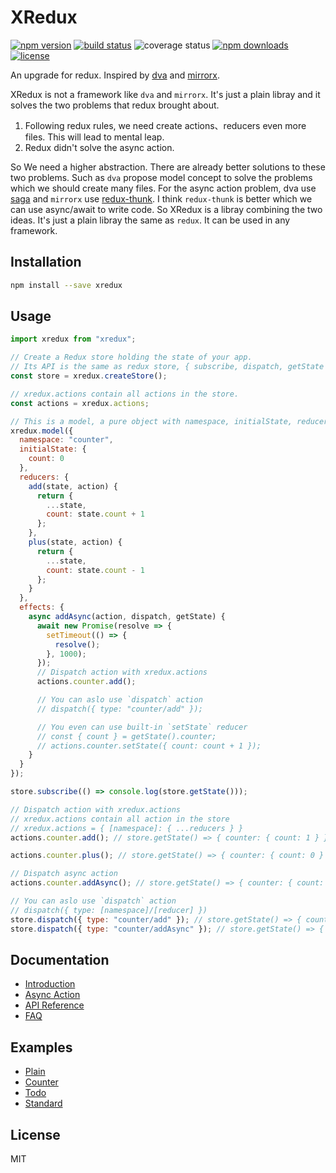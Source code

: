 # XRedux
[![npm version](https://img.shields.io/npm/v/xredux.svg?colorB=007ec6&style=flat-square)](https://www.npmjs.com/package/xredux)
[![build status](https://img.shields.io/travis/beyondxgb/xredux.svg?style=flat-square)](https://travis-ci.org/beyondxgb/xredux)
![coverage status](https://img.shields.io/coveralls/beyondxgb/xredux.svg?style=flat-square)
[![npm downloads](https://img.shields.io/npm/dm/xredux.svg?style=flat-square)](https://www.npmjs.com/package/xredux)
[![license](https://img.shields.io/github/license/beyondxgb/xredux.svg?style=flat-square)](https://github.com/beyondxgb/xredux/blob/master/LICENSE)

An upgrade for redux. Inspired by [dva](https://github.com/dvajs/dva) and [mirrorx](https://github.com/mirrorjs/mirror).

XRedux is not a framework like `dva` and `mirrorx`. It's just a plain libray and it solves the two problems that redux brought about.
  
  1. Following redux rules, we need create actions、reducers even more files. This will lead to mental leap.
  2. Redux didn't solve the async action.

So We need a higher abstraction. There are already better solutions to these two problems. Such as `dva` propose model concept to solve the problems which we should create many files. For the async action problem, dva use [saga](https://github.com/redux-saga/redux-saga) and `mirrorx` use [redux-thunk](https://github.com/reduxjs/redux-thunk). I think `redux-thunk` is better which we can use async/await to write code. So XRedux is a libray combining the two ideas. It's just a plain libray the same as `redux`. It can be used in any framework.


## Installation
```bash
npm install --save xredux
```

## Usage

```js
import xredux from "xredux";

// Create a Redux store holding the state of your app.
// Its API is the same as redux store, { subscribe, dispatch, getState }
const store = xredux.createStore();

// xredux.actions contain all actions in the store.
const actions = xredux.actions;

// This is a model, a pure object with namespace, initialState, reducers, effects.
xredux.model({
  namespace: "counter",
  initialState: {
    count: 0
  },
  reducers: {
    add(state, action) {
      return {
        ...state,
        count: state.count + 1
      };
    },
    plus(state, action) {
      return {
        ...state,
        count: state.count - 1
      };
    }
  },
  effects: {
    async addAsync(action, dispatch, getState) {
      await new Promise(resolve => {
        setTimeout(() => {
          resolve();
        }, 1000);
      });
      // Dispatch action with xredux.actions
      actions.counter.add();

      // You can aslo use `dispatch` action
      // dispatch({ type: "counter/add" });

      // You even can use built-in `setState` reducer
      // const { count } = getState().counter;
      // actions.counter.setState({ count: count + 1 });
    }
  }
});

store.subscribe(() => console.log(store.getState()));

// Dispatch action with xredux.actions
// xredux.actions contain all action in the store
// xredux.actions = { [namespace]: { ...reducers } }
actions.counter.add(); // store.getState() => { counter: { count: 1 } }

actions.counter.plus(); // store.getState() => { counter: { count: 0 } }

// Dispatch async action
actions.counter.addAsync(); // store.getState() => { counter: { count: 1 } }

// You can aslo use `dispatch` action
// dispatch({ type: [namespace]/[reducer] })
store.dispatch({ type: "counter/add" }); // store.getState() => { counter: { count: 2 } }
store.dispatch({ type: "counter/addAsync" }); // store.getState() => { counter: { count: 3 } }
```

## Documentation
* [Introduction](https://github.com/beyondxgb/xredux/blob/master/docs/introduction.md)
* [Async Action](https://github.com/beyondxgb/xredux/blob/master/docs/async.md)
* [API Reference](https://github.com/beyondxgb/xredux/blob/master/docs/api.md)
* [FAQ](https://github.com/beyondxgb/xredux/blob/master/docs/FAQ.md)


## Examples
* [Plain](https://codesandbox.io/s/8pl0n4lzl8)
* [Counter](https://codesandbox.io/s/n500m9qzjj)
* [Todo](https://codesandbox.io/s/mo680580px)
* [Standard](https://github.com/beyondxgb/xredux/tree/master/examples/Standard)

## License

MIT
